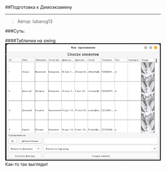 ##Подготовка к Демоэкзамену
***
>Автор: lubarog13

###Суть:

####Таблички на swing
![Тут картинка](https://github.com/lubarog13/Java_codes_2/blob/master/resources/table.png)
Как-то так выглядит